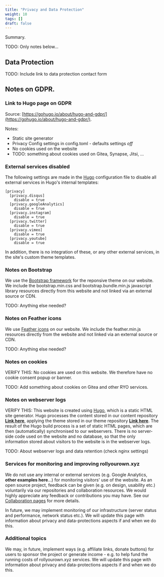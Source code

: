 ```yaml
---
title: "Privacy and Data Protection"
weight: 10
tags: []
draft: false
---
```


Summary.

<!--more-->

TODO: Only notes below...

## Data Protection

TODO: Include link to data protection contact form

## Notes on GDPR.

### Link to Hugo page on GDPR

Source: [https://gohugo.io/about/hugo-and-gdpr/](https://gohugo.io/about/hugo-and-gdpr/).

Notes:

* Static site generator
* Privacy Config settings in config.toml - defaults settings _off_
* No cookies used on the website
* TODO: something about cookies used on Gitea, Synapse, Jitsi, ...

### External services disabled

The following settings are made in the [Hugo](https://gohugo.io/) configuration file to disable all external services in Hugo's internal templates:

```
[privacy]
  [privacy.disqus]
    disable = true
  [privacy.googleAnalytics]
    disable = true
  [privacy.instagram]
    disable = true
  [privacy.twitter]
    disable = true
  [privacy.vimeo]
    disable = true
  [privacy.youtube]
    disable = true
```

In addition, there is no integration of these, or any other external services, in the site's custom theme templates.

### Notes on Bootstrap

We use the [Bootstrap framework](https://getbootstrap.com/) for the reponsive theme on our website. We include the bootstrap.min.css and bootstrap.bundle.min.js javascript library resources directly from this website and not linked via an external source or CDN.

TODO: Anything else needed?

### Notes on Feather icons

We use [Feather icons](https://feathericons.com/) on our website. We include the feather.min.js resources directly from the website and not linked via an external source or CDN.

TODO: Anything else needed?

### Notes on cookies

VERIFY THIS: No cookies are used on this website. We therefore have no cookie consent popup or banner.

TODO: Add something about cookies on Gitea and other RYO services.

### Notes on webserver logs

VERIFY THIS: This website is created using [Hugo](https://gohugo.io/), which is a static HTML site generator. Hugo processes the content stored in our content repository [**Link here**](#), applying the theme stored in our theme repository [**Link here**](#). The result of the Hugo build process is a set of static HTML pages, which are then (automatically) synchronised to our webservers. There is no server-side code used on the website and no database, so that the only information stored about visitors to the website is in the webserver logs.

TODO: About webserver logs and data retention (check nginx settings)

### Services for monitoring and improving rollyourown.xyz

We do not use any internal or external services (e.g. Google Analytics, **other examples here**...) for monitoring visitors' use of the website. As an open source project, feedback can be given (e.g. on design, usability etc.) voluntarily via our repositories and collaboration resources. We would highly appreciate any feedback or contributions you may have. See our [Collaboration pages](/collaborate) for more details.

In future, we may implement monitoring of our infrastructure (server status and performance, network status etc.). We will update this page with information about privacy and data-protections aspects if and when we do this.

### Additional topics

We may, in future, implement ways (e.g. affiliate links, donate buttons) for users to sponsor the project or generate income - e.g. to help fund the running costs of rollyourown.xyz services. We will update this page with information about privacy and data-protections aspects if and when we do this.
